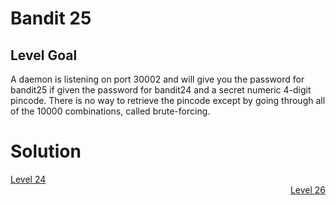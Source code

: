 <html>
<h1>Bandit 25</h1>

<h2 id="level-goal">Level Goal</h2>
<p>A daemon is listening on port 30002 and will give you the password for
bandit25 if given the password for bandit24 and a secret numeric 4-digit pincode.
There is no way to retrieve the pincode except by going through all of the 10000
combinations, called brute-forcing.</p>


<h1>Solution</h1>

<div style="text-align: left"><a href="bandit/tasks/bandit24.md">Level 24</a></div>
<div style="text-align: right"><a href="bandit/tasks/bandit26.md">Level 26</a></div>
</html>
